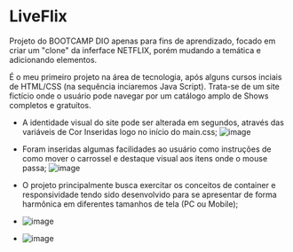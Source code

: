# LiveFlix
Projeto do BOOTCAMP DIO apenas para fins de aprendizado, focado em criar um "clone" da inferface NETFLIX, porém mudando a temática e adicionando elementos.

É o meu primeiro projeto na área de tecnologia, após alguns cursos inciais de HTML/CSS (na sequência inciaremos Java Script). Trata-se de um site fictício onde o usuário pode navegar por um catálogo amplo de Shows completos e gratuítos.

- A identidade visual do site pode ser alterada em segundos, através das variáveis de Cor Inseridas logo no início do main.css;
![image](https://user-images.githubusercontent.com/94208335/164490417-c4259d93-84a5-4191-95ca-6642d5e465ab.png)

- Foram inseridas algumas facilidades ao usuário como instruções de como mover o carrossel e destaque visual aos itens onde o mouse passa;
![image](https://user-images.githubusercontent.com/94208335/164490634-49c5e59f-9c28-4b7d-b3f6-d7aede962c80.png)


- O projeto principalmente busca exercitar os conceitos de container e responsividade tendo sido desenvolvido para se apresentar de forma harmônica em diferentes tamanhos de tela (PC ou Mobile);
- ![image](https://user-images.githubusercontent.com/94208335/164489918-aef466e3-8a87-4e0f-9f11-f1c49faee8c5.png)
- ![image](https://user-images.githubusercontent.com/94208335/164490181-5123e828-c25b-4755-8485-a93248cceb0e.png)
